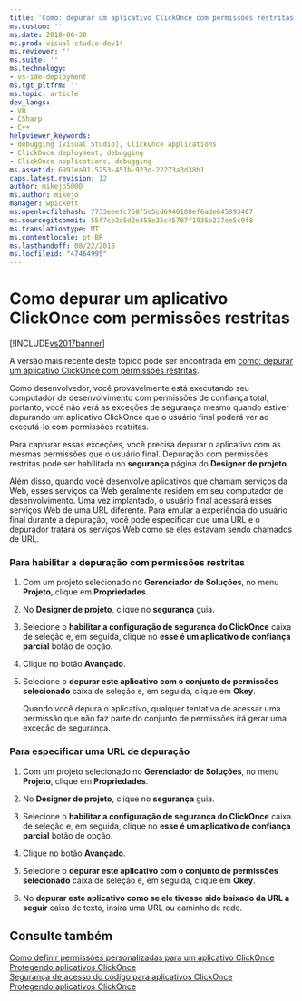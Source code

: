 ```yaml
---
title: 'Como: depurar um aplicativo ClickOnce com permissões restritas | Microsoft Docs'
ms.custom: ''
ms.date: 2018-06-30
ms.prod: visual-studio-dev14
ms.reviewer: ''
ms.suite: ''
ms.technology:
- vs-ide-deployment
ms.tgt_pltfrm: ''
ms.topic: article
dev_langs:
- VB
- CSharp
- C++
helpviewer_keywords:
- debugging [Visual Studio], ClickOnce applications
- ClickOnce deployment, debugging
- ClickOnce applications, debugging
ms.assetid: 6991ea91-5253-451b-923d-22273a3d38b1
caps.latest.revision: 12
author: mikejo5000
ms.author: mikejo
manager: wpickett
ms.openlocfilehash: 7733eeefc758f5e5cd6940108ef6ade645893407
ms.sourcegitcommit: 55f7ce2d5d2e458e35c45787f1935b237ee5c9f8
ms.translationtype: MT
ms.contentlocale: pt-BR
ms.lasthandoff: 08/22/2018
ms.locfileid: "47464995"
---
```

# <a name="how-to-debug-a-clickonce-application-with-restricted-permissions"></a>Como depurar um aplicativo ClickOnce com permissões restritas
[!INCLUDE[vs2017banner](../includes/vs2017banner.md)]

A versão mais recente deste tópico pode ser encontrada em [como: depurar um aplicativo ClickOnce com permissões restritas](https://docs.microsoft.com/visualstudio/deployment/how-to-debug-a-clickonce-application-with-restricted-permissions).  
  
Como desenvolvedor, você provavelmente está executando seu computador de desenvolvimento com permissões de confiança total, portanto, você não verá as exceções de segurança mesmo quando estiver depurando um aplicativo ClickOnce que o usuário final poderá ver ao executá-lo com permissões restritas.  
  
 Para capturar essas exceções, você precisa depurar o aplicativo com as mesmas permissões que o usuário final. Depuração com permissões restritas pode ser habilitada no **segurança** página do **Designer de projeto**.  
  
 Além disso, quando você desenvolve aplicativos que chamam serviços da Web, esses serviços da Web geralmente residem em seu computador de desenvolvimento. Uma vez implantado, o usuário final acessará esses serviços Web de uma URL diferente. Para emular a experiência do usuário final durante a depuração, você pode especificar que uma URL e o depurador tratará os serviços Web como se eles estavam sendo chamados de URL.  
  
### <a name="to-enable-debugging-with-restricted-permissions"></a>Para habilitar a depuração com permissões restritas  
  
1.  Com um projeto selecionado no **Gerenciador de Soluções**, no menu **Projeto**, clique em **Propriedades**.  
  
2.  No **Designer de projeto**, clique no **segurança** guia.  
  
3.  Selecione o **habilitar a configuração de segurança do ClickOnce** caixa de seleção e, em seguida, clique no **esse é um aplicativo de confiança parcial** botão de opção.  
  
4.  Clique no botão **Avançado**.  
  
5.  Selecione o **depurar este aplicativo com o conjunto de permissões selecionado** caixa de seleção e, em seguida, clique em **Okey**.  
  
     Quando você depura o aplicativo, qualquer tentativa de acessar uma permissão que não faz parte do conjunto de permissões irá gerar uma exceção de segurança.  
  
### <a name="to-specify-a-url-for-debugging"></a>Para especificar uma URL de depuração  
  
1.  Com um projeto selecionado no **Gerenciador de Soluções**, no menu **Projeto**, clique em **Propriedades**.  
  
2.  No **Designer de projeto**, clique no **segurança** guia.  
  
3.  Selecione o **habilitar a configuração de segurança do ClickOnce** caixa de seleção e, em seguida, clique no **esse é um aplicativo de confiança parcial** botão de opção.  
  
4.  Clique no botão **Avançado**.  
  
5.  Selecione o **depurar este aplicativo com o conjunto de permissões selecionado** caixa de seleção e, em seguida, clique em **Okey**.  
  
6.  No **depurar este aplicativo como se ele tivesse sido baixado da URL a seguir** caixa de texto, insira uma URL ou caminho de rede.  
  
## <a name="see-also"></a>Consulte também  
 [Como definir permissões personalizadas para um aplicativo ClickOnce](../deployment/how-to-set-custom-permissions-for-a-clickonce-application.md)   
 [Protegendo aplicativos ClickOnce](../deployment/securing-clickonce-applications.md)   
 [Segurança de acesso do código para aplicativos ClickOnce](../deployment/code-access-security-for-clickonce-applications.md)   
 [Protegendo aplicativos ClickOnce](../deployment/securing-clickonce-applications.md)



